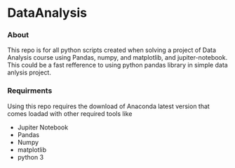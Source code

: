 # DataAnalysis

### About
This repo is for all python scripts created when solving a project of Data Analysis course using Pandas, numpy,
and matplotlib, and jupiter-notebook. This could be a fast refference to using python pandas library in simple data anlysis 
project. 


### Requirments 
Using this repo requires the download of Anaconda latest version that comes loadad with other required tools like 
- Jupiter Notebook
- Pandas
- Numpy
- matplotlib
- python 3 
